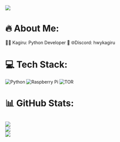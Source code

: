 [![](https://visitcount.itsvg.in/api?id=HWYkagiru&icon=5&color=1)](kagiru)
---
# 🔥 About Me:
👨‍💻️ Kagiru: Python Developer 🐍
🌐Discord:  hwykagiru


# 💻 Tech Stack:
![Python](https://img.shields.io/badge/python-3670A0?style=flat-square&logo=python&logoColor=ffdd54) ![Raspberry Pi](https://img.shields.io/badge/-RaspberryPi-C51A4A?style=flat-square&logo=Raspberry-Pi) ![TOR](https://img.shields.io/badge/tor-%237E4798.svg?style=flat-square&logo=tor-project&logoColor=white)
# 📊 GitHub Stats:
![](https://github-readme-stats.vercel.app/api?username=HWYkagiru&theme=onedark&hide_border=false&include_all_commits=true&count_private=false)<br/>
![](https://github-readme-streak-stats.herokuapp.com/?user=HWYkagiru&theme=onedark&hide_border=false)<br/>
![](https://github-readme-stats.vercel.app/api/top-langs/?username=HWYkagiru&theme=onedark&hide_border=false&include_all_commits=true&count_private=false&layout=compact)
---
